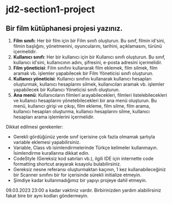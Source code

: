 
# jd2-section1-project


## Bir film kütüphanesi projesi yazınız. 

1. **Film sınıfı**: Her bir film için bir Film sınıfı oluşturun. Bu sınıf, filmin id'sini, filmin başlığını, yönetmenini, oyuncularını, tarihini, açıklamasını, türünü  içermelidir.
2. **Kullanıcı sınıfı**: Her bir kullanıcı için bir Kullanıcı sınıfı oluşturun. Bu sınıf, kullanıcı id'sini, kullanıcının adını, şifresini, e-posta adresini içermelidir.
3. **Film yöneticisi**:  Film sınıfını kullanarak film eklemek, film silmek, film aramak vb. işlemler yapabilecek bir Film Yöneticisi sınıfı oluşturun.
4. **Kullanıcı yöneticisi**:  Kullanıcı sınıfını kullanarak kullanıcı hesapları oluşturmak, kullanıcı hesaplarını silmek, kullanıcıları aramak vb. işlemler yapabilecek bir Kullanıcı Yöneticisi sınıfı oluşturun.
5. **Ana menü**: Kullanıcıların filmleri arayabilecekleri, filmleri listelebilecekleri ve kullanıcı hesaplarını yönetebilecekleri bir ana menü oluşturun. Bu menü, kullanıcı girişi ve çıkışı, film ekleme, film silme, film arama, kullanıcı hesapları oluşturma, kullanıcı hesaplarını silme, kullanıcı hesapları arama işlemlerini içermelidir.



Dikkat edilmesi gerekenler:

- Gerekli gördüğünüz yerde sınıf içerisine çok fazla olmamak şartıyla variable eklemesi yapabilirsiniz.
- Variable, Class vb isimlendirmelerinde Türkçe kelimeler kullanmayın. İsimlendirme kurallarına dikkat edin.
- CodeStyle (Gereksiz kod satırları vb.), ilgili IDE için internette code formatting shortcut arayarak kısayolu bulabilirsiniz.
- Gereksiz nesne referansı oluşturmaktan kaçının, 1 kez kullanabileceğiniz bir Scanner sınıfını bir for içerisinde sürekli initialize etmeyin.
- Şimdiye kadar kullanmadığımız bir yapıyı projeye dahil etmeyin.

09.03.2023 23:00 a kadar vaktiniz vardır. Birbirinizden yardım alabilirsiniz fakat bire bir aynı kodları göndermeyin.
